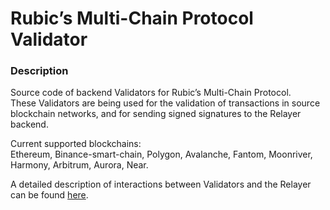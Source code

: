 # Rubic’s Multi-Chain Protocol Validator

### Description
Source code of backend Validators for Rubic’s Multi-Chain Protocol.  
These Validators are being used for the validation of transactions in source blockchain networks, and for sending signed signatures to the Relayer backend.  

Current supported blockchains:  
Ethereum, Binance-smart-chain, Polygon, Avalanche, Fantom, Moonriver, Harmony, Arbitrum, Aurora, Near.

A detailed description of interactions between Validators and the Relayer can be found [here](https://docs.rubic.finance/multi-chain-protocol/validators-and-relayers).